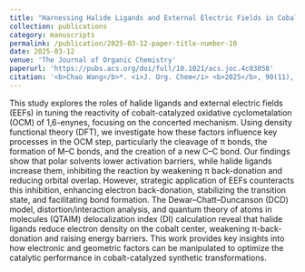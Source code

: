```yaml
---
title: "Harnessing Halide Ligands and External Electric Fields in Cobalt-Catalyzed Oxidative Cyclometalation: Mechanistic Insights and Reactivity Modulation"
collection: publications
category: manuscripts
permalink: /publication/2025-03-12-paper-title-number-10
date: 2025-03-12
venue: 'The Journal of Organic Chemistry'
paperurl: 'https://pubs.acs.org/doi/full/10.1021/acs.joc.4c03058'
citation: '<b>Chao Wang</b>*. <i>J. Org. Chem</i> <b>2025</b>, 90(11), 3974–3980'
---
```

This study explores the roles of halide ligands and external electric fields (EEFs) in tuning the reactivity of cobalt-catalyzed oxidative cyclometalation (OCM) of 1,6-enynes, focusing on the concerted mechanism. Using density functional theory (DFT), we investigate how these factors influence key processes in the OCM step, particularly the cleavage of π bonds, the formation of M–C bonds, and the creation of a new C–C bond. Our findings show that polar solvents lower activation barriers, while halide ligands increase them, inhibiting the reaction by weakening π back-donation and reducing orbital overlap. However, strategic application of EEFs counteracts this inhibition, enhancing electron back-donation, stabilizing the transition state, and facilitating bond formation. The Dewar–Chatt–Duncanson (DCD) model, distortion/interaction analysis, and quantum theory of atoms in molecules (QTAIM) delocalization index (DI) calculation reveal that halide ligands reduce electron density on the cobalt center, weakening π-back-donation and raising energy barriers. This work provides key insights into how electronic and geometric factors can be manipulated to optimize the catalytic performance in cobalt-catalyzed synthetic transformations.

